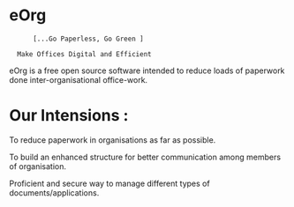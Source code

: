 #                     eOrg

          [...Go Paperless, Go Green ]

	  Make Offices Digital and Efficient

eOrg is a free open source software intended to reduce loads of paperwork done inter-organisational office-work.


# Our Intensions :


To reduce paperwork in organisations as far as possible.

To build an enhanced structure for better communication among members of organisation.

Proficient and secure way to manage different types of documents/applications.
